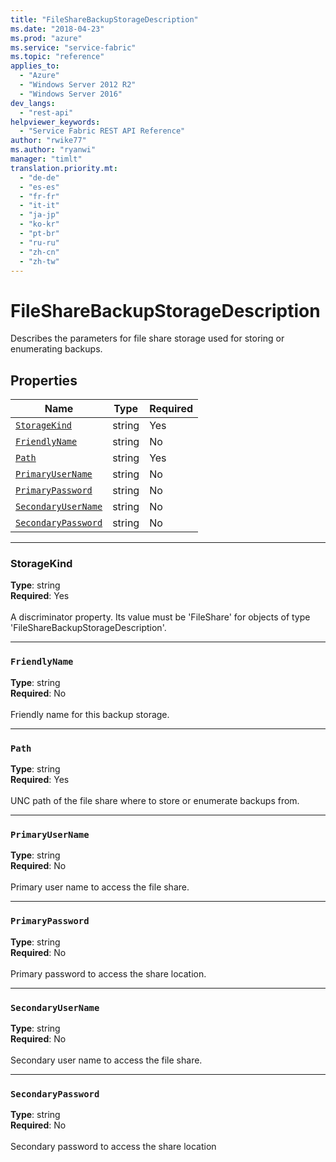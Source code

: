 ```yaml
---
title: "FileShareBackupStorageDescription"
ms.date: "2018-04-23"
ms.prod: "azure"
ms.service: "service-fabric"
ms.topic: "reference"
applies_to: 
  - "Azure"
  - "Windows Server 2012 R2"
  - "Windows Server 2016"
dev_langs: 
  - "rest-api"
helpviewer_keywords: 
  - "Service Fabric REST API Reference"
author: "rwike77"
ms.author: "ryanwi"
manager: "timlt"
translation.priority.mt: 
  - "de-de"
  - "es-es"
  - "fr-fr"
  - "it-it"
  - "ja-jp"
  - "ko-kr"
  - "pt-br"
  - "ru-ru"
  - "zh-cn"
  - "zh-tw"
---
```

# FileShareBackupStorageDescription

Describes the parameters for file share storage used for storing or enumerating backups.

## Properties
| Name | Type | Required |
| --- | --- | --- |
| [`StorageKind`](#storagekind) | string | Yes |
| [`FriendlyName`](#friendlyname) | string | No |
| [`Path`](#path) | string | Yes |
| [`PrimaryUserName`](#primaryusername) | string | No |
| [`PrimaryPassword`](#primarypassword) | string | No |
| [`SecondaryUserName`](#secondaryusername) | string | No |
| [`SecondaryPassword`](#secondarypassword) | string | No |

____
### StorageKind
__Type__: string <br/>
__Required__: Yes <br/>
<br/>
A discriminator property. Its value must be 'FileShare' for objects of type 'FileShareBackupStorageDescription'.

____
### `FriendlyName`
__Type__: string <br/>
__Required__: No<br/>
<br/>
Friendly name for this backup storage.

____
### `Path`
__Type__: string <br/>
__Required__: Yes<br/>
<br/>
UNC path of the file share where to store or enumerate backups from.

____
### `PrimaryUserName`
__Type__: string <br/>
__Required__: No<br/>
<br/>
Primary user name to access the file share.

____
### `PrimaryPassword`
__Type__: string <br/>
__Required__: No<br/>
<br/>
Primary password to access the share location.

____
### `SecondaryUserName`
__Type__: string <br/>
__Required__: No<br/>
<br/>
Secondary user name to access the file share.

____
### `SecondaryPassword`
__Type__: string <br/>
__Required__: No<br/>
<br/>
Secondary password to access the share location
